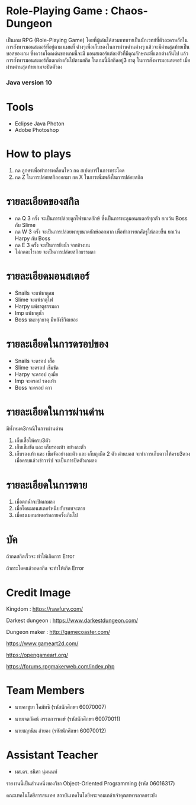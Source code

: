 # Role-Playing Game : Chaos-Dungeon
เป็นเกม RPG (Role-Playing Game) โดยที่ผู้เล่นได้สวมบทบาทเป็นนักเวทย์ที่ตัวละครหลักในการสังหารมอนสเตอร์ที่อยู่ตาม แผนที่ ต่างๆเพื่อเก็บของในการผ่านด่านต่างๆ แล้วจะมีด่านสุดท้ายเป็นบอสของเกม ซึ่งความโดดเด่นของเกมนี้จะมี มอนสเตอร์แต่ละตัวที่มีคุณลักษณะที่แตกต่างกันไป แล้วการสังหารมอนสเตอร์ก็แตกต่างกันไปตามสกิล ในเกมนี้มีสกิลอยู่3 ธาตุ ในการสังหารมอนสเตอร์ เมื่อผ่านด่านสุดท้ายเกมจะปิดตัวลง 

### Java version 10

# Tools

* Eclipse Java Photon
* Adobe Photoshop

# How to plays

1. กด ลูกศรเพื่อทำการเคลื่อนไหว กด สเปคบาร์ในการกระโดด
2. กด Z ในการปล่อยสกิลออกมา กด X ในการเพิ่มพลังในการปล่อยสกิล

# รายละเอียดของสกิล 

* กด Q 3 ครั้ง จะเป็นการปล่อยลูกไฟขนาดยักษ์ ซึ่งเป็นการทะลุมอนสเตอร์ทุกตัว ยกเว้น Boss กับ Slime
* กด W 3 ครั้ง จะเป็นการปล่อยพายุขนาดยักษ์ออกมาก เพื่อทำการยกศัตรูให้ลอยขึ้น ยกเว้น Harpy กับ Boss
* กด E 3 ครั้ง จะเป็นการยิงน้ำ จากข้างบน 
* ไม่กดอะไรเลย จะเป็นการปล่อยสกิลธรรมดา

# รายละเอียดมอนสเตอร์

* Snails จะแพ้ธาตุลม 
* Slime จะแพ้ธาตุไฟ
* Harpy แพ้ธาตุธรรมดา
* Imp แพ้ธาตุน้ำ
* Boss ชนะทุกธาตุ มีพลังชีวิตเยอะ

# รายละเอียดในการดรอปของ

* Snails จะดรอป เสื้อ
* Slime จะดรอป เข็มขัด
* Harpy จะดรอป ถุงมือ
* Imp จะดรอป รองเท้า
* Boss จะดรอป ดาว

# รายละเอียดในการผ่านด่าน

มีทั้งหมด3กรณีในการผ่านด่าน
1.	เก็บเสื้อให้ครบ3ตัว
2.	เก็บเข็มขัด และ เก็บรองเท้า อย่างละตัว
3.	เก็บรองเท้า และ เข็มจัดอย่างละตัว และ เก็บถุงมือ 2 ตัว
ด่านบอส จะทำการเก็บดาวให้ครบ3ดวง เมื่อครบแล้วเข้าวาร์ป จะเป็นการปิดตัวเกมลง

# รายละเอียดในการตาย 

1.	เมื่อตกน้ำจะปิดเกมลง
2.	เมื่อโดนมอนสเตอร์หนีบกับขอบจะตาย
3.	เมื่อชนมอนสเตอร์หลายครั้งเกินไป

# บัค

ถ้ากดสกิลเร็วจะ ทำให้เกิดการ Error

ถ้ากระโดดแล้วกดสกิล จะทำให้เกิด Error

# Credit Image

Kingdom : https://rawfury.com/

Darkest dungeon : https://www.darkestdungeon.com/ 

Dungeon maker : http://gamecoaster.com/

https://www.gameart2d.com/

https://opengameart.org/

https://forums.rpgmakerweb.com/index.php

# Team Members

* นายคาซูยา โคมัทซึ (รหัสนักศึกษา 60070007)

* นายเจตวัฒน์ อรรถการพงษ์ (รหัสนักศึกษา 60070011)

* นายชญานิน ลำยอง (รหัสนักศึกษา 60070012)

# Assistant Teacher

* ผศ.ดร. ธนิศา นุ่มนนท์

รายงานนี้เป็นส่วนหนึ่งของวิชา Object-Oriented Programming (รหัส 06016317)

คณะเทคโนโลยีสารสนเทศ สถาบันเทคโนโลยีพระจอมเกล้าเจ้าคุณทหารลาดกระบัง
